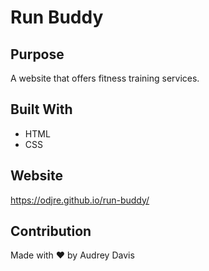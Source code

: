 # Run Buddy

## Purpose
A website that offers fitness training services.

## Built With
* HTML
* CSS

## Website
https://odjre.github.io/run-buddy/

## Contribution
Made with ❤️ by Audrey Davis

